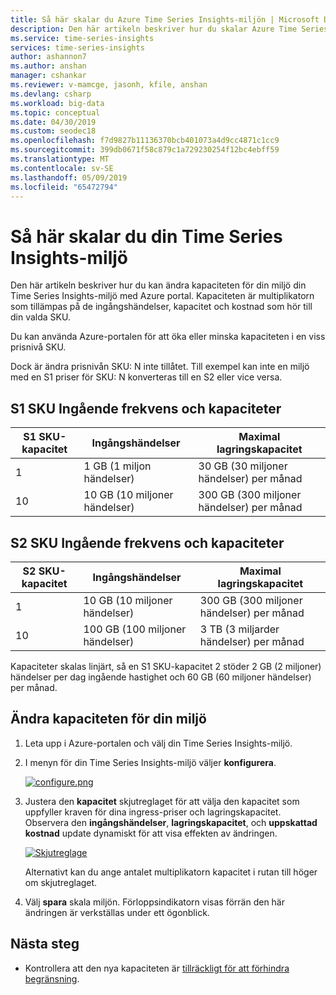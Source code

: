 ```yaml
---
title: Så här skalar du Azure Time Series Insights-miljön | Microsoft Docs
description: Den här artikeln beskriver hur du skalar Azure Time Series Insights-miljön. Använda Azure-portalen för att lägga till eller ta bort kapacitet inom en prisnivå SKU.
ms.service: time-series-insights
services: time-series-insights
author: ashannon7
ms.author: anshan
manager: cshankar
ms.reviewer: v-mamcge, jasonh, kfile, anshan
ms.devlang: csharp
ms.workload: big-data
ms.topic: conceptual
ms.date: 04/30/2019
ms.custom: seodec18
ms.openlocfilehash: f7d9827b11136370bcb401073a4d9cc4871c1cc9
ms.sourcegitcommit: 399db0671f58c879c1a729230254f12bc4ebff59
ms.translationtype: MT
ms.contentlocale: sv-SE
ms.lasthandoff: 05/09/2019
ms.locfileid: "65472794"
---
```

# <a name="how-to-scale-your-time-series-insights-environment"></a>Så här skalar du din Time Series Insights-miljö

Den här artikeln beskriver hur du kan ändra kapaciteten för din miljö din Time Series Insights-miljö med Azure portal. Kapaciteten är multiplikatorn som tillämpas på de ingångshändelser, kapacitet och kostnad som hör till din valda SKU.

Du kan använda Azure-portalen för att öka eller minska kapaciteten i en viss prisnivå SKU.

Dock är ändra prisnivån SKU: N inte tillåtet. Till exempel kan inte en miljö med en S1 priser för SKU: N konverteras till en S2 eller vice versa.

## <a name="s1-sku-ingress-rates-and-capacities"></a>S1 SKU Ingående frekvens och kapaciteter

| S1 SKU-kapacitet | Ingångshändelser | Maximal lagringskapacitet
| --- | --- | --- |
| 1 | 1 GB (1 miljon händelser) | 30 GB (30 miljoner händelser) per månad |
| 10 | 10 GB (10 miljoner händelser) | 300 GB (300 miljoner händelser) per månad |

## <a name="s2-sku-ingress-rates-and-capacities"></a>S2 SKU Ingående frekvens och kapaciteter

| S2 SKU-kapacitet | Ingångshändelser | Maximal lagringskapacitet
| --- | --- | --- |
| 1 | 10 GB (10 miljoner händelser) | 300 GB (300 miljoner händelser) per månad |
| 10 | 100 GB (100 miljoner händelser) | 3 TB (3 miljarder händelser) per månad |

Kapaciteter skalas linjärt, så en S1 SKU-kapacitet 2 stöder 2 GB (2 miljoner) händelser per dag ingående hastighet och 60 GB (60 miljoner händelser) per månad.

## <a name="change-the-capacity-of-your-environment"></a>Ändra kapaciteten för din miljö

1. Leta upp i Azure-portalen och välj din Time Series Insights-miljö.

1. I menyn för din Time Series Insights-miljö väljer **konfigurera**.

   [![configure.png](media/scale-your-environment/configure.png)](media/scale-your-environment/configure.png#lightbox)

1. Justera den **kapacitet** skjutreglaget för att välja den kapacitet som uppfyller kraven för dina ingress-priser och lagringskapacitet. Observera den **ingångshändelser**, **lagringskapacitet**, och **uppskattad kostnad** update dynamiskt för att visa effekten av ändringen.

   [![Skjutreglage](media/scale-your-environment/slider.png)](media/scale-your-environment/slider.png#lightbox)

   Alternativt kan du ange antalet multiplikatorn kapacitet i rutan till höger om skjutreglaget.

1. Välj **spara** skala miljön. Förloppsindikatorn visas förrän den här ändringen är verkställas under ett ögonblick.

## <a name="next-steps"></a>Nästa steg

- Kontrollera att den nya kapaciteten är [tillräckligt för att förhindra begränsning](time-series-insights-diagnose-and-solve-problems.md).